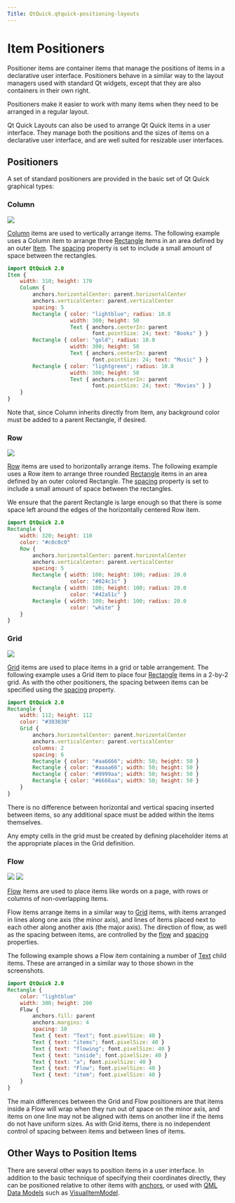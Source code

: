 ```yaml
---
Title: QtQuick.qtquick-positioning-layouts
---
```

        
Item Positioners
================

<span class="subtitle"></span>
<span id="details"></span>
Positioner items are container items that manage the positions of items in a declarative user interface. Positioners behave in a similar way to the layout managers used with standard Qt widgets, except that they are also containers in their own right.

Positioners make it easier to work with many items when they need to be arranged in a regular layout.

Qt Quick Layouts can also be used to arrange Qt Quick items in a user interface. They manage both the positions and the sizes of items on a declarative user interface, and are well suited for resizable user interfaces.

<span id="positioners"></span>
Positioners
-----------

A set of standard positioners are provided in the basic set of Qt Quick graphical types:

<span id="column"></span>
### Column

![](https://developer.ubuntu.com/static/devportal_uploaded/e328dcc0-4c29-4aff-95a8-6e2ccd37290a-api/apps/qml/sdk-14.10/qtquick-positioning-layouts/images/qml-column.png)

[Column](../QtQuick.Column.md) items are used to vertically arrange items. The following example uses a Column item to arrange three [Rectangle](../QtQuick.Rectangle.md) items in an area defined by an outer [Item](../QtQuick.Item.md). The [spacing](../QtQuick.Column.md#spacing-prop) property is set to include a small amount of space between the rectangles.

``` qml
import QtQuick 2.0
Item {
    width: 310; height: 170
    Column {
        anchors.horizontalCenter: parent.horizontalCenter
        anchors.verticalCenter: parent.verticalCenter
        spacing: 5
        Rectangle { color: "lightblue"; radius: 10.0
                    width: 300; height: 50
                    Text { anchors.centerIn: parent
                           font.pointSize: 24; text: "Books" } }
        Rectangle { color: "gold"; radius: 10.0
                    width: 300; height: 50
                    Text { anchors.centerIn: parent
                           font.pointSize: 24; text: "Music" } }
        Rectangle { color: "lightgreen"; radius: 10.0
                    width: 300; height: 50
                    Text { anchors.centerIn: parent
                           font.pointSize: 24; text: "Movies" } }
    }
}
```

Note that, since Column inherits directly from Item, any background color must be added to a parent Rectangle, if desired.

<span id="row"></span>
### Row

![](https://developer.ubuntu.com/static/devportal_uploaded/aaf2e0d6-5ed5-4886-bab0-4fa5b1eaa777-api/apps/qml/sdk-14.10/qtquick-positioning-layouts/images/qml-row.png)

[Row](../QtQuick.Row.md) items are used to horizontally arrange items. The following example uses a Row item to arrange three rounded [Rectangle](../QtQuick.Rectangle.md) items in an area defined by an outer colored Rectangle. The [spacing](../QtQuick.Row.md#spacing-prop) property is set to include a small amount of space between the rectangles.

We ensure that the parent Rectangle is large enough so that there is some space left around the edges of the horizontally centered Row item.

``` qml
import QtQuick 2.0
Rectangle {
    width: 320; height: 110
    color: "#c0c0c0"
    Row {
        anchors.horizontalCenter: parent.horizontalCenter
        anchors.verticalCenter: parent.verticalCenter
        spacing: 5
        Rectangle { width: 100; height: 100; radius: 20.0
                    color: "#024c1c" }
        Rectangle { width: 100; height: 100; radius: 20.0
                    color: "#42a51c" }
        Rectangle { width: 100; height: 100; radius: 20.0
                    color: "white" }
    }
}
```

<span id="grid"></span>
### Grid

![](https://developer.ubuntu.com/static/devportal_uploaded/add93159-9096-4956-bf9a-3ace63ba14bf-api/apps/qml/sdk-14.10/qtquick-positioning-layouts/images/qml-grid-spacing.png)

[Grid](../QtQuick.Grid.md) items are used to place items in a grid or table arrangement. The following example uses a Grid item to place four [Rectangle](../QtQuick.Rectangle.md) items in a 2-by-2 grid. As with the other positioners, the spacing between items can be specified using the [spacing](../QtQuick.Grid.md#spacing-prop) property.

``` qml
import QtQuick 2.0
Rectangle {
    width: 112; height: 112
    color: "#303030"
    Grid {
        anchors.horizontalCenter: parent.horizontalCenter
        anchors.verticalCenter: parent.verticalCenter
        columns: 2
        spacing: 6
        Rectangle { color: "#aa6666"; width: 50; height: 50 }
        Rectangle { color: "#aaaa66"; width: 50; height: 50 }
        Rectangle { color: "#9999aa"; width: 50; height: 50 }
        Rectangle { color: "#6666aa"; width: 50; height: 50 }
    }
}
```

There is no difference between horizontal and vertical spacing inserted between items, so any additional space must be added within the items themselves.

Any empty cells in the grid must be created by defining placeholder items at the appropriate places in the Grid definition.

<span id="flow"></span>
### Flow

![](https://developer.ubuntu.com/static/devportal_uploaded/0e38523a-8fe5-4e7b-8e5b-c6f426e08fad-api/apps/qml/sdk-14.10/qtquick-positioning-layouts/images/qml-flow-text1.png) ![](https://developer.ubuntu.com/static/devportal_uploaded/2e05ad7e-da68-4209-9236-26e9e479bc36-api/apps/qml/sdk-14.10/qtquick-positioning-layouts/images/qml-flow-text2.png)

[Flow](../QtQuick.Flow.md) items are used to place items like words on a page, with rows or columns of non-overlapping items.

Flow items arrange items in a similar way to [Grid](../QtQuick.Grid.md) items, with items arranged in lines along one axis (the minor axis), and lines of items placed next to each other along another axis (the major axis). The direction of flow, as well as the spacing between items, are controlled by the [flow](../QtQuick.Flow.md#flow-prop) and [spacing](../QtQuick.Flow.md#spacing-prop) properties.

The following example shows a Flow item containing a number of [Text](../QtQuick.Text.md) child items. These are arranged in a similar way to those shown in the screenshots.

``` qml
import QtQuick 2.0
Rectangle {
    color: "lightblue"
    width: 300; height: 200
    Flow {
        anchors.fill: parent
        anchors.margins: 4
        spacing: 10
        Text { text: "Text"; font.pixelSize: 40 }
        Text { text: "items"; font.pixelSize: 40 }
        Text { text: "flowing"; font.pixelSize: 40 }
        Text { text: "inside"; font.pixelSize: 40 }
        Text { text: "a"; font.pixelSize: 40 }
        Text { text: "Flow"; font.pixelSize: 40 }
        Text { text: "item"; font.pixelSize: 40 }
    }
}
```

The main differences between the Grid and Flow positioners are that items inside a Flow will wrap when they run out of space on the minor axis, and items on one line may not be aligned with items on another line if the items do not have uniform sizes. As with Grid items, there is no independent control of spacing between items and between lines of items.

<span id="other-ways-to-position-items"></span>
Other Ways to Position Items
----------------------------

There are several other ways to position items in a user interface. In addition to the basic technique of specifying their coordinates directly, they can be positioned relative to other items with [anchors](../QtQuick.qtquick-positioning-anchors.md#anchor-layout), or used with [QML Data Models](../QtQuick.qtquick-modelviewsdata-modelview.md#qml-data-models) such as [VisualItemModel](../QtQuick.qtquick-modelviewsdata-modelview.md#visualitemmodel).

